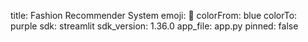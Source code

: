 title: Fashion Recommender System
emoji: 🐨
colorFrom: blue
colorTo: purple
sdk: streamlit
sdk_version: 1.36.0
app_file: app.py
pinned: false
